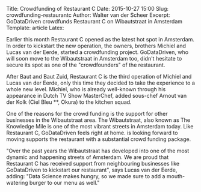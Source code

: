 Title: Crowdfunding of Restaurant C
Date: 2015-10-27 15:00
Slug: crowdfunding-restaurantc
Author: Walter van der Scheer
Excerpt: GoDataDriven crowdfunds Restaurant C on Wibautstraat in Amsterdam
Template: article
Latex:

<span class="lead">Earlier this month Restaurant C opened as the latest hot spot in Amsterdam. In order to kickstart the new operation, the owners, brothers Michiel and Lucas van der Eerde, started a crowdfunding project. GoDataDriven, who will soon move to the Wibautstraat in Amsterdam too, didn't hesitate to secure its spot as one of the "crowdfounders" of the restaurant. </span>

After Baut and Baut Zuid, Restaurant C is the third operation of Michiel and Lucas van der Eerde, only this time they decided to take the experience to a whole new level. Michiel, who is already well-known through his appearance in Dutch TV Show MasterChef, added sous-chef Arnout van der Kolk (Ciel Bleu **, Okura) to the kitchen squad.

One of the reasons for the crowd funding is the support for other businesses in the Wibautstraat area. The Wibautstraat, also known as The Knowledge Mile is one of the most vibrant streets in Amsterdam today. Like Restaurant C, GoDataDriven feels right at home. is looking forward to moving supports the restaurant with a substantial crowd funding package. 

"Over the past years the Wibautstraat has developed into one of the most dynamic and happening streets of Amsterdam. We are proud that Restaurant C has received support from neighbouring businesses like GoDataDriven to kickstart our restaurant", says Lucas van der Eerde, adding: "Data Science makes hungry, so we made sure to add a mouth-watering burger to our menu as well."

